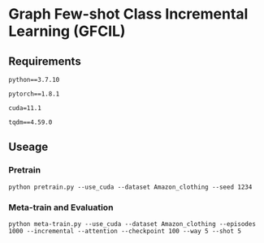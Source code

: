 # Graph Few-shot Class Incremental Learning (GFCIL)
## Requirements
`python==3.7.10`

`pytorch==1.8.1`

`cuda=11.1`

`tqdm==4.59.0`
## Useage
### Pretrain
`python pretrain.py --use_cuda --dataset Amazon_clothing --seed 1234` 
### Meta-train and Evaluation
`python meta-train.py --use_cuda --dataset Amazon_clothing --episodes 1000 --incremental --attention --checkpoint 100 --way 5 --shot 5`
